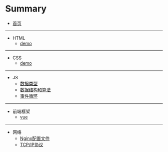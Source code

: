 # Summary

* [首页](README.md)

-----
* HTML
    * [demo](HTML/1.md)

-----
* CSS
    * [demo](CSS/1.md)

-----
* JS
    * [数据类型](JS/数据类型.md)
    * [数据结构和算法](JS/数据结构和算法.md)
    * [事件循环](JS/事件循环.md)

-----
* 前端框架
    * [vue](FRAME/Vue/index.md)

-----
* 网络
    * [Nginx配置文件](Net/nginx配置.md)
    * [TCP/IP协议](Net/TCPIP协议.md)

